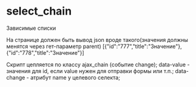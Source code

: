 # select_chain
Зависимые списки

На странице должен быть вывод json вроде такого(значения должны менятся через гет-параметр parent)
[{"id":"777","title":"Значение"},{"id":"778","title":"Значение"}]

Скрипт цепляется по классу ajax_chain (событие change); 
data-value - значения для id, если value нужен для отправки формы или т.п.; 
data-change - атрибут name у целевого селекта; 

